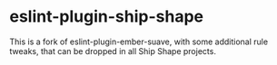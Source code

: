# eslint-plugin-ship-shape

This is a fork of eslint-plugin-ember-suave, with some additional rule tweaks, that can be dropped in all Ship Shape projects.
